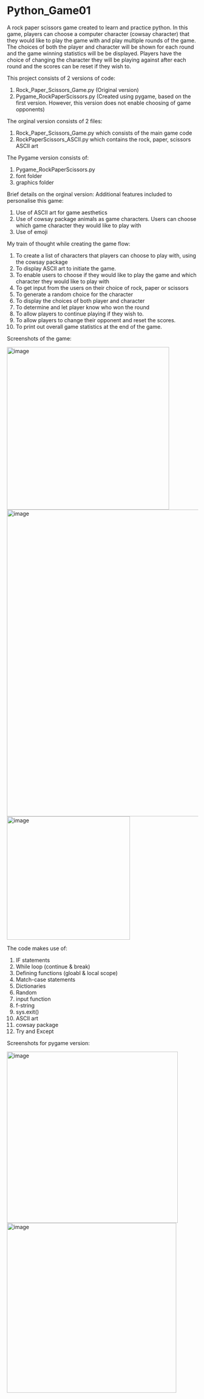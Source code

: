 # Python_Game01
A rock paper scissors game created to learn and practice python. In this game, players can choose a computer character (cowsay character) that they would like to play the game with and play multiple rounds of the game. The choices of both the player and character will be shown for each round and the game winning statistics will be be displayed. Players have the choice of changing the character they will be playing against after each round and the scores can be reset if they wish to. 

This project consists of 2 versions of code:
1) Rock_Paper_Scissors_Game.py (Original version)
2) Pygame_RockPaperScissors.py (Created using pygame, based on the first version. However, this version does not enable choosing of game opponents) 

The orginal version consists of 2 files:
1) Rock_Paper_Scissors_Game.py which consists of the main game code
2) RockPaperScissors_ASCII.py which contains the rock, paper, scissors ASCII art

The Pygame version consists of:
1) Pygame_RockPaperScissors.py
2) font folder
3) graphics folder

Brief details on the orginal version:
Additional features included to personalise this game:
1) Use of ASCII art for game aesthetics 
2) Use of cowsay package animals as game characters. Users can choose which game character they would like to play with
3) Use of emoji

My train of thought while creating the game flow:
1) To create a list of characters that players can choose to play with, using the cowsay package
2) To display ASCII art to initiate the game.
3) To enable users to choose if they would like to play the game and which character they would like to play with
4) To get input from the users on their choice of rock, paper or scissors
5) To generate a random choice for the character
6) To display the choices of both player and character
7) To determine and let player know who won the round
8) To allow players to continue playing if they wish to.
9) To allow players to change their opponent and reset the scores.
10) To print out overall game statistics at the end of the game.

Screenshots of the game:

<img width="427" alt="image" src="https://github.com/JiaRong00/01-Rock-Paper-Scissors-Game/assets/149306287/2a8d9e86-6ca3-4157-ae6a-a22717b7595e">
<img width="806" alt="image" src="https://github.com/JiaRong00/01-Rock-Paper-Scissors-Game/assets/149306287/8dc684d2-d0cc-4327-95eb-281f64334810">
<img width="324" alt="image" src="https://github.com/JiaRong00/01-Rock-Paper-Scissors-Game/assets/149306287/46504862-f72a-4fab-9771-f94b5ddf5618">

The code makes use of:
1) IF statements
2) While loop (continue & break)
3) Defining functions (gloabl & local scope)
4) Match-case statements
5) Dictionaries
6) Random
7) input function
8) f-string
9) sys.exit()
10) ASCII art
11) cowsay package
12) Try and Except

Screenshots for pygame version:

<img width="450" alt="image" src="https://github.com/JiaRong00/01-Rock-Paper-Scissors-Game/assets/149306287/2277a1f2-8b40-4d3c-89d2-97f8b39a66cd">
<img width="446" alt="image" src="https://github.com/JiaRong00/01-Rock-Paper-Scissors-Game/assets/149306287/448c0bed-3cb9-4e47-9fac-c3af8739421f">


